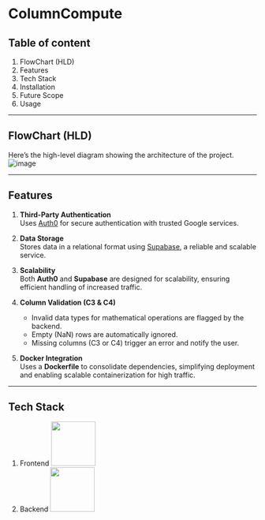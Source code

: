 # ColumnCompute 

## Table of content
1. FlowChart (HLD)
2. Features
3. Tech Stack
4. Installation
5. Future Scope
6. Usage


---

## FlowChart (HLD)
Here’s the high-level diagram showing the architecture of the project.
![image](https://github.com/user-attachments/assets/25e44262-e69f-4802-9954-704e52416cf6)

---

## Features

1. **Third-Party Authentication**  
   Uses [Auth0](https://auth0.com/) for secure authentication with trusted Google services.

2. **Data Storage**  
   Stores data in a relational format using [Supabase](https://supabase.com/), a reliable and scalable service.

3. **Scalability**  
   Both **Auth0** and **Supabase** are designed for scalability, ensuring efficient handling of increased traffic.

4. **Column Validation (C3 & C4)**  
   - Invalid data types for mathematical operations are flagged by the backend.
   - Empty (NaN) rows are automatically ignored.
   - Missing columns (C3 or C4) trigger an error and notify the user.

5. **Docker Integration**  
   Uses a **Dockerfile** to consolidate dependencies, simplifying deployment and enabling scalable containerization for high traffic.

---
## Tech Stack
1. Frontend 
   <img src="https://github.com/user-attachments/assets/3ea4e122-1987-4569-a203-0caed7ba4f6b" width="90"/>
2. Backend
    <img src="https://github.com/user-attachments/assets/bad1b8ca-e958-484b-8f11-58cd27135b67" width="90"/>




